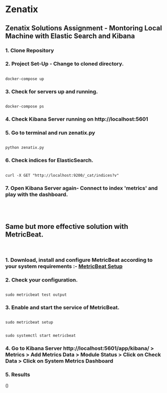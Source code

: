 # Zenatix
## Zenatix Solutions Assignment - Montoring Local Machine with Elastic Search and Kibana

### 1. Clone Repository

### 2. Project Set-Up - Change to cloned directory.

```

docker-compose up

```
### 3. Check for servers up and running.

```

docker-compose ps

```

### 4. Check Kibana Server running on http://localhost:5601

### 5. Go to terminal and run zenatix.py

```

python zenatix.py

```

### 6. Check indices for ElasticSearch.

```

curl -X GET "http://localhost:9200/_cat/indices?v"

```

### 7. Open Kibana Server again- Connect to index 'metrics' and play with the dashboard.
<br>
<br>

## Same but more effective solution with MetricBeat.
<br>

### 1. Download, install and configure MetricBeat according to your system requirements :- [MetricBeat Setup](https://www.elastic.co/guide/en/beats/metricbeat/current/metricbeat-installation-configuration.html)

### 2. Check your configuration.
```

sudo metricbeat test output

```

### 3. Enable and start the service of MetricBeat.

```

sudo metricbeat setup

```

```

sudo systemctl start metricbeat

```
### 4. Go to Kibana Server http://localhost:5601/app/kibana/  > Metrics > Add Metrics Data > Module Status > Click on Check Data > Click on System Metrics Dashboard


### 5. Results
()



